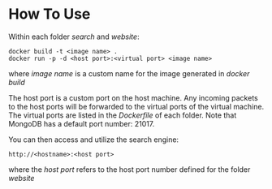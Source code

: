 # How To Use
Within each folder *search* and *website*:

```
docker build -t <image name> .
docker run -p -d <host port>:<virtual port> <image name>
```

where *image name* is a custom name for the image generated in *docker build*

The host port is a custom port on the host machine. Any incoming packets to the host ports will be forwarded to the virtual ports of the virtual machine. The virtual ports are listed in the *Dockerfile* of each folder. Note that MongoDB has a default port number: 21017.

You can then access and utilize the search engine:
```
http://<hostname>:<host port>
```
where the *host port* refers to the host port number defined for the folder *website*
